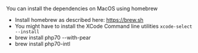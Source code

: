 You can install the dependencies on MacOS using homebrew

- Install homebrew as described here: https://brew.sh
- You might have to install the XCode Command line utilities `xcode-select --install`
- brew install php70 --with-pear
- brew install php70-intl